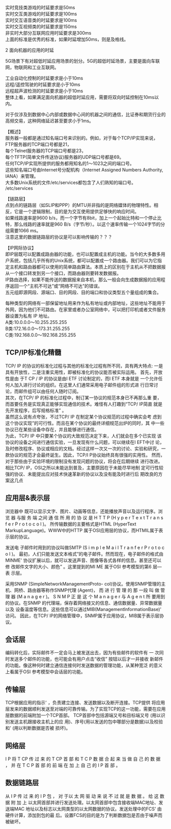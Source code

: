实时竞技类游戏的时延要求是50ms  
实时交互类游戏的时延要求是100ms  
实时交互语音类的时延要求是100ms  
实时交互视频类的时延要求是150ms  
非实时大部分互联网应用时延要求是300ms  
上面的标准是优秀的标准，如果时延增加50ms，则是及格线。  

2 面向机器的应用的时延  

5G场景下有对超低时延应用场景的划分。5G的超低时延场景，主要是面向车联网，物联网和工业互联网。  

工业自动化控制的时延要求是小于10ms  
远程/遥控驾驶的时延要求是小于10ms  
远程超声波检测的时延要求是小于10ms  
整体上看，如果满足面向机器的超低时延应用，需要将双向时延控制在10ms以内。  

对于仅涉及到数据中心内部或数据中心间的机器之间的通信，比证券和期货行业的高频交易，这种网络延迟甚至要求小于1ms。  

【概述】  
服务器一般都是通过知名端口号来识别的。例如，对于每个TCP/IP实现来说，  
FTP服务器的TCP端口号都是21，  
每个Telnet服务器的TCP端口号都是23，  
每个TFTP(简单文件传送协议)服务器的UDP端口号都是69。  
任何TCP/IP实现所提供的服务都用知名的1～1023之间的端口号。  
这些知名端口号由Internet号分配机构（Internet Assigned Numbers Authority, IANA）来管理。  
大多数Unix系统的文件/etc/services都包含了人们熟知的端口号。  
/etc/services  

【链路层】  
点到点的链路层（如SLIP和PPP）的MTU并非指的是网络媒体的物理特性。相反，它是一个逻辑限制，目的是为交互使用提供足够快的响应时间。  
如果线路速率是9600 b/s，而一个字节有8bit，加上一个起始比特和一个停止比特，那么线路的速率就是960 B/s（字节/秒）。以这个速率传输一个1024字节的分组需要1066 ms。  
注意这里的数据链路层的协议是可以影响传输的？？？  

【IP网际协议】  
即IP层既可以配置成路由器的功能，也可以配置成主机的功能。当今的大多数多用户系统，包括几乎所有的Unix系统，都可以配置成一个路由器。我们可以为它指定主机和路由器都可以使用的简单路由算法。本质上的区别在于主机从不把数据报从一个接口转发到另一个接口，而路由器则要转发数据报。  
IP路由选择，如果不能传送的数据报来自本机，那么一般会向生成数据报的应用程序返回一个“主机不可达”或“网络不可达”的错误。  
五元组即源网段、源端口、目的网段、目的端口和协议类型五个量组成的集合。  

每种类型的网络有一部保留地址用来作为私有地址或内部地址，这些地址不能用于外网，因为他们不可路由。在家里或者办公室网络中，可以把打印机或者文件服务器设置为私有 IP 地址。  
A类:10.0.0.0～10.255.255.255  
B类:172.16.0.0～173.31.255.255  
C类:192.168.0.0～192.168.255.255 

## TCP/IP标准化精髓
TCP/ IP 的协议的标准化过程与其他的标准化过程有所不同，具有两大特点: 一是具有开放性，二是注重实用性，即被标准化的协议能否被实际运用。 首先，开放性是由 于T CP / IP 的协议是由I ETF 讨论制定的，而I ETF 本身就是 一个允许任何人加入进行讨论的组织。在这里人们通常采用电子邮件组的形式进 行日常讨论，而邮件组可以由任何人随时订阅。  
其次，在TCP/ IP 的标准化过程中，制订某一协议的规范本身已不再那么重 要，而首要任务是实现真正能够实现通信的技术。难怪有人打趣到“TCP/ IP简直 就是先开发程序，后写规格标准” 。  
虽然这么说有点夸张，不过TCP/ IP 在制定某个协议规范的过程中确实会考 虑到这个协议实现”的可行性。而且在某个协议的最终详细规范出炉的同时，其 中一些协议已在某些设备中存在，并且能够进行通信。  
为此，TCP/ IP 中只要某个协议的大致规范决定下来，人们就会在多个已实现 该协议的设备之间进行通信实验，一旦发现有什么问题，可以继续在I EFT中讨 论，及时修改程序、协议或相应的文档。经过这样一次又一次的讨论、实验和研究，一款协议的规范才会最终诞生。因此，TCP/I P协议始终具有很强的实用性。 然而，对于那些由于实验环境的限制没有发现问题的协议，将会在后期继续 进行改进。相比TCP/ IP，OSI之所以未能达到普及，主要原因在于未能尽早地制 定可行性较强的协议、未能提出应对技术快速革新的协议以及没有能及时进行后 期改良的方案这几点  

## 应用层&表示层
浏览器中 既可以显示文字、图片、动画等信息，还能播放声音以及运行程序。浏 览 器 与服 务 端 之间 通 信 所 用 的 协 议 是 H T T P (H y p e r T e x t T r a n s f e r P r o t o c o l )。 所传输数据的主要格式是HTML (HyperText MarkupLanguage)。WWW中的HTTP 属于OSI应用层的协议，而HTMIL属于表示层的协议。  

发送电 子邮件时用到的协议叫做SMTP (S i m p l e M a i l T r a n f e r P r o t o c o l )。 最初，人们只能发送文本格式”的电子邮件。然而现在，电子邮件的格式由 MINME' 协议扩展以后，就可以发送声音、图像等各式各样的信息。甚至还可以修 改邮件文字的大小、颜色” 。这里提到的MI ME 属于OSI 参考模型的第6 层— 表 示层。  

采用SNMP (SimpleNetworkManagementProto- col)协议。使用SNMP管理的主机、网桥、路由器等称作SNMP代理 (Agent)， 而 进 行 管 理 的 那 一段 叫 做 管 理 器 (M a n a g e r )。 S N M P 正 是 这 个 M a n a g e r 与 A g e n t 所 要用到的协议。在SNMP 的代理端，保存着网络接又的信息、通信数据量、异常数据量以及 设备温度等信息。这些信息可以通过MIB(ManagementInformationBase)' 访问。 因此，在TCP/ IP的网络管理中，SNMP属于应用协议，MIB属于表示层协议。  

## 会话层
编码转化后，实际邮件不一定会马上被发送出去，因为有些邮件的软件有 一 次同时发送多个邮件的功能，也可能会有用户点击“收信” 按钮以后才一并接收 新邮件的功能。像这种何时建立通信连接何时发送数据的管理功能，从某种宽泛 的意义上看属于OSI 参考模型中会话层的功能。  

## 传输层
TCP根据应用的指示' ，负责建立连接、发送数据以及断开连接。TCP提供 将应用层发来的数据顺利发送至对端的可靠传输。为了实现TCP的这一功能，需要在应用层数据的前端附加一个TCP首部。 TCP首部中包括源端又号和目标端又号 (用以识别发送主机跟接收主机上的应 用)、序号(用以发送的包中哪部分是数据)以及校验和' (用以判断数据是否被 损坏)。  

## 网络层
I P 将 T CP 传 过 来 的 T CP 首 部 和 T C P 数 据 合 起 来 当 做 自 己 的 数 据 ， 并 在 T C P 首 部 的 前 端 在 加 上 自 己 的 I P 首 部 。  

## 数据链路层
从 I P 传 过 来 的 I P 包 ， 对 于以 太 网 驱 动 来 说 不 过 就 是 数 据 。 给 这 数 据 附 加 上 以太网首部并进行发送处理。以太网首部中包含接收端MAC地址、发送端MAC 地址以及标志以太网类型的以太网数据的协议。发送处理中的FCS' 由硬件计算，添加到包的最 后。设置FCS的目的是为了判断数据包是否由于噪声而被破坏。  
